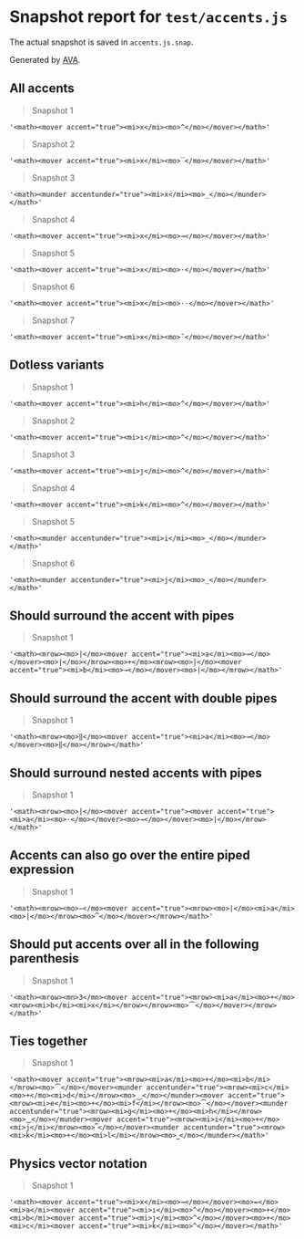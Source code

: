 # Snapshot report for `test/accents.js`

The actual snapshot is saved in `accents.js.snap`.

Generated by [AVA](https://avajs.dev).

## All accents

> Snapshot 1

    '<math><mover accent="true"><mi>x</mi><mo>^</mo></mover></math>'

> Snapshot 2

    '<math><mover accent="true"><mi>x</mi><mo>‾</mo></mover></math>'

> Snapshot 3

    '<math><munder accentunder="true"><mi>x</mi><mo>_</mo></munder></math>'

> Snapshot 4

    '<math><mover accent="true"><mi>x</mi><mo>→</mo></mover></math>'

> Snapshot 5

    '<math><mover accent="true"><mi>x</mi><mo>⋅</mo></mover></math>'

> Snapshot 6

    '<math><mover accent="true"><mi>x</mi><mo>⋅⋅</mo></mover></math>'

> Snapshot 7

    '<math><mover accent="true"><mi>x</mi><mo>˜</mo></mover></math>'

## Dotless variants

> Snapshot 1

    '<math><mover accent="true"><mi>h</mi><mo>^</mo></mover></math>'

> Snapshot 2

    '<math><mover accent="true"><mi>ı</mi><mo>^</mo></mover></math>'

> Snapshot 3

    '<math><mover accent="true"><mi>ȷ</mi><mo>^</mo></mover></math>'

> Snapshot 4

    '<math><mover accent="true"><mi>k</mi><mo>^</mo></mover></math>'

> Snapshot 5

    '<math><munder accentunder="true"><mi>i</mi><mo>_</mo></munder></math>'

> Snapshot 6

    '<math><munder accentunder="true"><mi>j</mi><mo>_</mo></munder></math>'

## Should surround the accent with pipes

> Snapshot 1

    '<math><mrow><mo>|</mo><mover accent="true"><mi>a</mi><mo>→</mo></mover><mo>|</mo></mrow><mo>+</mo><mrow><mo>|</mo><mover accent="true"><mi>b</mi><mo>→</mo></mover><mo>|</mo></mrow></math>'

## Should surround the accent with double pipes

> Snapshot 1

    '<math><mrow><mo>‖</mo><mover accent="true"><mi>a</mi><mo>→</mo></mover><mo>‖</mo></mrow></math>'

## Should surround nested accents with pipes

> Snapshot 1

    '<math><mrow><mo>|</mo><mover accent="true"><mover accent="true"><mi>a</mi><mo>⋅</mo></mover><mo>→</mo></mover><mo>|</mo></mrow></math>'

## Accents can also go over the entire piped expression

> Snapshot 1

    '<math><mrow><mo>−</mo><mover accent="true"><mrow><mo>|</mo><mi>a</mi><mo>|</mo></mrow><mo>⏞</mo></mover></mrow></math>'

## Should put accents over all in the following parenthesis

> Snapshot 1

    '<math><mrow><mn>3</mn><mover accent="true"><mrow><mi>a</mi><mo>+</mo><mrow><mi>b</mi><mi>x</mi></mrow></mrow><mo>⏜</mo></mover></mrow></math>'

## Ties together

> Snapshot 1

    '<math><mover accent="true"><mrow><mi>a</mi><mo>+</mo><mi>b</mi></mrow><mo>⏜</mo></mover><munder accentunder="true"><mrow><mi>c</mi><mo>+</mo><mi>d</mi></mrow><mo>⏝</mo></munder><mover accent="true"><mrow><mi>e</mi><mo>+</mo><mi>f</mi></mrow><mo>⏠</mo></mover><munder accentunder="true"><mrow><mi>g</mi><mo>+</mo><mi>h</mi></mrow><mo>⏡</mo></munder><mover accent="true"><mrow><mi>i</mi><mo>+</mo><mi>j</mi></mrow><mo>⎴</mo></mover><munder accentunder="true"><mrow><mi>k</mi><mo>+</mo><mi>l</mi></mrow><mo>⎵</mo></munder></math>'

## Physics vector notation

> Snapshot 1

    '<math><mover accent="true"><mi>x</mi><mo>→</mo></mover><mo>=</mo><mi>a</mi><mover accent="true"><mi>ı</mi><mo>^</mo></mover><mo>+</mo><mi>b</mi><mover accent="true"><mi>ȷ</mi><mo>^</mo></mover><mo>+</mo><mi>c</mi><mover accent="true"><mi>k</mi><mo>^</mo></mover></math>'
